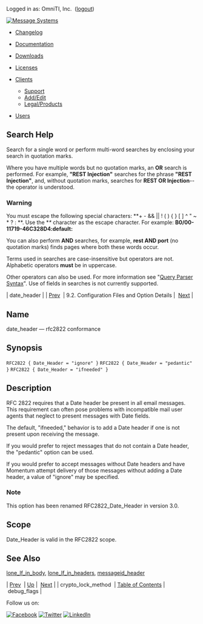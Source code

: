 Logged in as: OmniTI, Inc.  ([logout](https://support.messagesystems.com/logout.php))

[![Message Systems](https://support.messagesystems.com/images/ms-white205.png)](https://support.messagesystems.com/start.php) 

*   [Changelog](https://support.messagesystems.com/start.php?show=changelog)
*   [Documentation](https://support.messagesystems.com/docs/)
*   [Downloads](https://support.messagesystems.com/start.php)

*   [Licenses](https://support.messagesystems.com/license_summary.php)
*   <a href="">Clients</a>
    *   [Support](https://support.messagesystems.com/cs.php)
    *   [Add/Edit](https://support.messagesystems.com/edit_client.php)
    *   [Legal/Products](https://support.messagesystems.com/edit_products.php)
*   [Users](https://support.messagesystems.com/edit_customer.php)

## Search Help

Search for a single word or perform multi-word searches by enclosing your search in quotation marks.

Where you have multiple words but no quotation marks, an **OR** search is performed. For example, **"REST Injection"** searches for the phrase **"REST Injection"**, and, without quotation marks, searches for **REST OR Injection**--the operator is understood.

### Warning

You must escape the following special characters: **+ - && || ! ( ) { } [ ] ^ " ~ * ? : \**. Use the **\** character as the escape character. For example: **B0/00-11719-46C328D4\:default\:**

You can also perform **AND** searches, for example, **rest AND port** (no quotation marks) finds pages where both these words occur.

Terms used in searches are case-insensitive but operators are not. Alphabetic operators **must** be in uppercase.

Other operators can also be used. For more information see "[Query Parser Syntax](https://lucene.apache.org/core/old_versioned_docs/versions/3_0_0/queryparsersyntax.html)". Use of fields in searches is not currently supported.

| date_header |
| [Prev](conf.ref.crypto_lock_method.php)  | 9.2. Configuration Files and Option Details |  [Next](conf.ref.debug_flags.php) |

<a name="conf.ref.date_header"></a>
## Name

date_header — rfc2822 conformance

## Synopsis

`RFC2822 { Date_Header = "ignore" }`
`RFC2822 { Date_Header = "pedantic" }`
`RFC2822 { Date_Header = "ifneeded" }`

<a name="idp4761440"></a>
## Description

RFC 2822 requires that a Date header be present in all email messages. This requirement can often pose problems with incompatible mail user agents that neglect to present messages with Date fields.

The default, "ifneeded," behavior is to add a Date header if one is not present upon receiving the message.

If you would prefer to reject messages that do not contain a Date header, the "pedantic" option can be used.

If you would prefer to accept messages without Date headers and have Momentum attempt delivery of those messages without adding a Date header, a value of "ignore" may be specified.

### Note

This option has been renamed RFC2822_Date_Header in version 3.0.

<a name="idp4766048"></a>
## Scope

Date_Header is valid in the RFC2822 scope.

<a name="idp4767680"></a>
## See Also

[lone_lf_in_body](conf.ref.lone_lf_in_body.php "lone_lf_in_body"), [lone_lf_in_headers](conf.ref.lone_lf_in_headers.php "lone_lf_in_headers"), [messageid_header](conf.ref.messageid_header.php "messageid_header")

| [Prev](conf.ref.crypto_lock_method.php)  | [Up](conf.ref.files.php) |  [Next](conf.ref.debug_flags.php) |
| crypto_lock_method  | [Table of Contents](index.php) |  debug_flags |

Follow us on:

[![Facebook](https://support.messagesystems.com/images/icon-facebook.png)](http://www.facebook.com/messagesystems) [![Twitter](https://support.messagesystems.com/images/icon-twitter.png)](http://twitter.com/#!/MessageSystems) [![LinkedIn](https://support.messagesystems.com/images/icon-linkedin.png)](http://www.linkedin.com/company/message-systems)